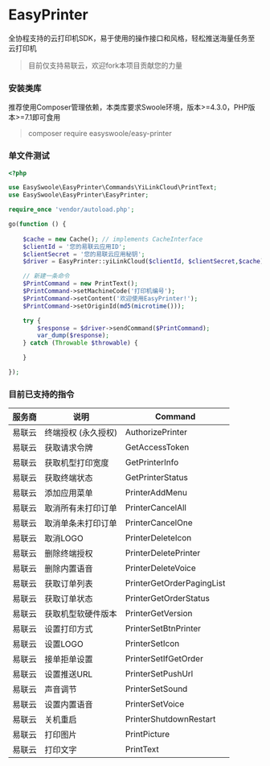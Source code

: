 # EasyPrinter

全协程支持的云打印机SDK，易于使用的操作接口和风格，轻松推送海量任务至云打印机

> 目前仅支持易联云，欢迎fork本项目贡献您的力量

### 安装类库

推荐使用Composer管理依赖，本类库要求Swoole环境，版本>=4.3.0，PHP版本>=7.1即可食用

> composer require easyswoole/easy-printer

### 单文件测试

```php
<?php

use EasySwoole\EasyPrinter\Commands\YiLinkCloud\PrintText;
use EasySwoole\EasyPrinter\EasyPrinter;

require_once 'vendor/autoload.php';

go(function () {
    
    $cache = new Cache(); // implements CacheInterface
    $clientId = '您的易联云应用ID';
    $clientSecret = '您的易联云应用秘钥';
    $driver = EasyPrinter::yiLinkCloud($clientId, $clientSecret,$cache);

    // 新建一条命令
    $PrintCommand = new PrintText();
    $PrintCommand->setMachineCode('打印机编号');
    $PrintCommand->setContent('欢迎使用EasyPrinter!');
    $PrintCommand->setOriginId(md5(microtime()));

    try {
        $response = $driver->sendCommand($PrintCommand);
        var_dump($response);
    } catch (Throwable $throwable) {

    }

});
```

### 目前已支持的指令

| 服务商 | 说明                | Command                   |
| :------: | ------------------- | ------------------------- |
| 易联云 | 终端授权 (永久授权) | AuthorizePrinter          |
| 易联云 | 获取请求令牌        | GetAccessToken            |
| 易联云 | 获取机型打印宽度    | GetPrinterInfo            |
| 易联云 | 获取终端状态        | GetPrinterStatus          |
| 易联云 | 添加应用菜单        | PrinterAddMenu            |
| 易联云 | 取消所有未打印订单  | PrinterCancelAll          |
| 易联云 | 取消单条未打印订单  | PrinterCancelOne          |
| 易联云 | 取消LOGO            | PrinterDeleteIcon         |
| 易联云 | 删除终端授权        | PrinterDeletePrinter      |
| 易联云 | 删除内置语音        | PrinterDeleteVoice        |
| 易联云 | 获取订单列表        | PrinterGetOrderPagingList |
| 易联云 | 获取订单状态        | PrinterGetOrderStatus     |
| 易联云 | 获取机型软硬件版本  | PrinterGetVersion         |
| 易联云 | 设置打印方式        | PrinterSetBtnPrinter      |
| 易联云 | 设置LOGO            | PrinterSetIcon            |
| 易联云 | 接单拒单设置        | PrinterSetIfGetOrder      |
| 易联云 | 设置推送URL         | PrinterSetPushUrl         |
| 易联云 | 声音调节            | PrinterSetSound           |
| 易联云 | 设置内置语音        | PrinterSetVoice           |
| 易联云 | 关机重启            | PrinterShutdownRestart    |
| 易联云 | 打印图片            | PrintPicture              |
| 易联云 | 打印文字            | PrintText                 |